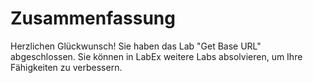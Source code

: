 # Zusammenfassung

Herzlichen Glückwunsch! Sie haben das Lab "Get Base URL" abgeschlossen. Sie können in LabEx weitere Labs absolvieren, um Ihre Fähigkeiten zu verbessern.
